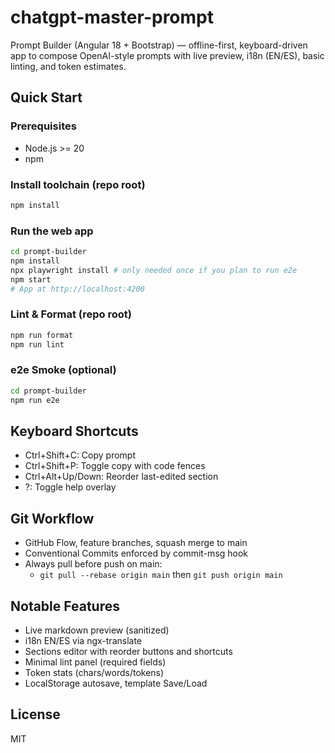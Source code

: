 # chatgpt-master-prompt

Prompt Builder (Angular 18 + Bootstrap) — offline-first, keyboard-driven app to compose OpenAI-style prompts with live preview, i18n (EN/ES), basic linting, and token estimates.

## Quick Start

### Prerequisites
- Node.js >= 20
- npm

### Install toolchain (repo root)
```bash
npm install
```

### Run the web app
```bash
cd prompt-builder
npm install
npx playwright install # only needed once if you plan to run e2e
npm start
# App at http://localhost:4200
```

### Lint & Format (repo root)
```bash
npm run format
npm run lint
```

### e2e Smoke (optional)
```bash
cd prompt-builder
npm run e2e
```

## Keyboard Shortcuts
- Ctrl+Shift+C: Copy prompt
- Ctrl+Shift+P: Toggle copy with code fences
- Ctrl+Alt+Up/Down: Reorder last-edited section
- ?: Toggle help overlay

## Git Workflow
- GitHub Flow, feature branches, squash merge to main
- Conventional Commits enforced by commit-msg hook
- Always pull before push on main:
  - `git pull --rebase origin main` then `git push origin main`

## Notable Features
- Live markdown preview (sanitized)
- i18n EN/ES via ngx-translate
- Sections editor with reorder buttons and shortcuts
- Minimal lint panel (required fields)
- Token stats (chars/words/tokens)
- LocalStorage autosave, template Save/Load

## License
MIT
